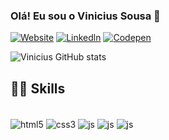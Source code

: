 ### Olá! Eu sou o Vinicius Sousa 🖖 

[![Website](https://img.shields.io/website?label=viniciusousa.com&style=for-the.badge&url=https://viniciusousa.github.io/portvinicius-web2.0)](https://viniciusousa.github.io/portvinicius-web2.0/)
[![Linkedln](https://img.shields.io/badge/LinkedIn-0077B5?style=for-the-badge&logo=linkedin&logoColor=white)](https://www.linkedin.com/in/vinicius-sousa-056310194/)
[![Codepen](https://img.shields.io/badge/Codepen-000000?style=for-the-badge&logo=codepen&logoColor=white)](https://codepen.io/viniciusousa)


![Vinicius GitHub stats](https://github-readme-stats.vercel.app/api?username=viniciusousa&show_icons=true&theme=tokyonight)



## 👨‍💻 Skills

<div style="display: inline_block"></br>
<img align="center" alt="html5" src="https://img.shields.io/badge/HTML5-E34F26?style=for-the-badge&logo=html5&logoColor=white"/>
<img align="center" alt="css3" src="https://img.shields.io/badge/CSS3-1572B6?style=for-the-badge&logo=css3&logoColor=white"/>
<img align="center" alt="js" src="https://img.shields.io/badge/JavaScript-323330?style=for-the-badge&logo=javascript&logoColor=F7DF1E"/>
<img align="center" alt="js" src="https://img.shields.io/badge/Sass-CC6699?style=for-the-badge&logo=sass&logoColor=white"/>
<img align="center" alt="js" src="https://img.shields.io/badge/Bootstrap-563D7C?style=for-the-badge&logo=bootstrap&logoColor=white"/>

</div>
